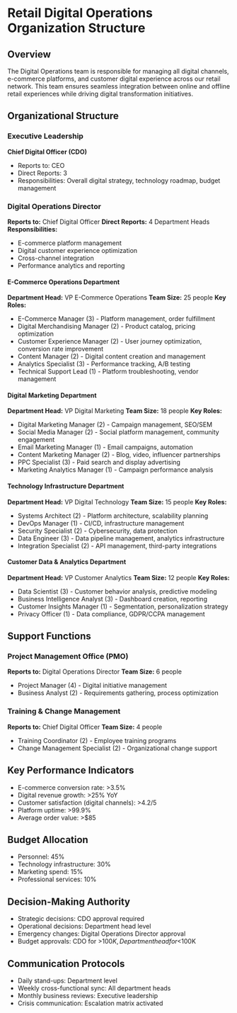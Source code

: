 # Retail Digital Operations Organization Structure

## Overview
The Digital Operations team is responsible for managing all digital channels, e-commerce platforms, and customer digital experience across our retail network. This team ensures seamless integration between online and offline retail experiences while driving digital transformation initiatives.

## Organizational Structure

### Executive Leadership
**Chief Digital Officer (CDO)**
- Reports to: CEO
- Direct Reports: 3
- Responsibilities: Overall digital strategy, technology roadmap, budget management

### Digital Operations Director
**Reports to:** Chief Digital Officer
**Direct Reports:** 4 Department Heads
**Responsibilities:**
- E-commerce platform management
- Digital customer experience optimization
- Cross-channel integration
- Performance analytics and reporting

#### E-Commerce Operations Department
**Department Head:** VP E-Commerce Operations
**Team Size:** 25 people
**Key Roles:**
- E-Commerce Manager (3) - Platform management, order fulfillment
- Digital Merchandising Manager (2) - Product catalog, pricing optimization
- Customer Experience Manager (2) - User journey optimization, conversion rate improvement
- Content Manager (2) - Digital content creation and management
- Analytics Specialist (3) - Performance tracking, A/B testing
- Technical Support Lead (1) - Platform troubleshooting, vendor management

#### Digital Marketing Department
**Department Head:** VP Digital Marketing
**Team Size:** 18 people
**Key Roles:**
- Digital Marketing Manager (2) - Campaign management, SEO/SEM
- Social Media Manager (2) - Social platform management, community engagement
- Email Marketing Manager (1) - Email campaigns, automation
- Content Marketing Manager (2) - Blog, video, influencer partnerships
- PPC Specialist (3) - Paid search and display advertising
- Marketing Analytics Manager (1) - Campaign performance analysis

#### Technology Infrastructure Department
**Department Head:** VP Digital Technology
**Team Size:** 15 people
**Key Roles:**
- Systems Architect (2) - Platform architecture, scalability planning
- DevOps Manager (1) - CI/CD, infrastructure management
- Security Specialist (2) - Cybersecurity, data protection
- Data Engineer (3) - Data pipeline management, analytics infrastructure
- Integration Specialist (2) - API management, third-party integrations

#### Customer Data & Analytics Department
**Department Head:** VP Customer Analytics
**Team Size:** 12 people
**Key Roles:**
- Data Scientist (3) - Customer behavior analysis, predictive modeling
- Business Intelligence Analyst (3) - Dashboard creation, reporting
- Customer Insights Manager (1) - Segmentation, personalization strategy
- Privacy Officer (1) - Data compliance, GDPR/CCPA management

## Support Functions
### Project Management Office (PMO)
**Reports to:** Digital Operations Director
**Team Size:** 6 people
- Project Manager (4) - Digital initiative management
- Business Analyst (2) - Requirements gathering, process optimization

### Training & Change Management
**Reports to:** Chief Digital Officer
**Team Size:** 4 people
- Training Coordinator (2) - Employee training programs
- Change Management Specialist (2) - Organizational change support

## Key Performance Indicators
- E-commerce conversion rate: >3.5%
- Digital revenue growth: >25% YoY
- Customer satisfaction (digital channels): >4.2/5
- Platform uptime: >99.9%
- Average order value: >$85

## Budget Allocation
- Personnel: 45%
- Technology infrastructure: 30%
- Marketing spend: 15%
- Professional services: 10%

## Decision-Making Authority
- Strategic decisions: CDO approval required
- Operational decisions: Department head level
- Emergency changes: Digital Operations Director approval
- Budget approvals: CDO for >$100K, Department head for <$100K

## Communication Protocols
- Daily stand-ups: Department level
- Weekly cross-functional sync: All department heads
- Monthly business reviews: Executive leadership
- Crisis communication: Escalation matrix activated
